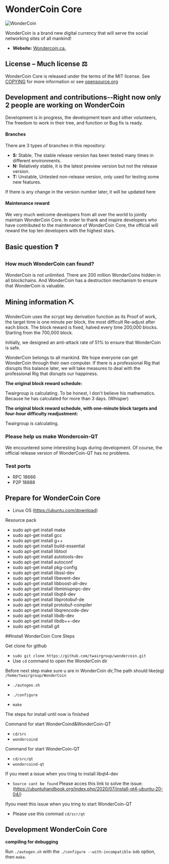 # WonderCoin Core

![WonderCoin](https://i0.wp.com/wondercoin.ca/wp-content/uploads/2021/04/logo_transparent_background.png?fit=750%2C430&ssl=1)

WonderCoin is a brand new digital currency that will serve the social networking sites of all mankind!




- **Website:** [Wondercoin.ca.](https://wondercoin.ca/)

## License – Much license ⚖️
WonderCoin Core is released under the terms of the MIT license. See
[COPYING](COPYING) for more information or see
[opensource.org](https://opensource.org/licenses/MIT)

## Development and contributions--Right now only 2 people are working on WonderCoin
Development is in progress, the development team and other volunteers,
The freedom to work in their tree, and function or Bug fix is ready.

#### Branches
There are 3 types of branches in this repository:

- **S:** Stable, The stable release version has been tested many times in different environments.
- **N:** Relatively stable, it is the latest preview version but not the release version.
- **T:** Unstable, Untested non-release version, only used for testing some new features.

If there is any change in the version number later, it will be updated here

#### Maintenance reward

We very much welcome developers from all over the world to jointly maintain WonderCoin Core. 
In order to thank and inspire developers who have contributed to the maintenance of WonderCoin Core, the official will reward the top ten developers with the highest stars.

## Basic question ❓

### How much WonderCoin can found?
WonderCoin is not unlimited. There are 200 million WonderCoins hidden in all blockchains.
And WonderCoin has a destruction mechanism to ensure that WonderCoin is valuable.


## Mining information ⛏

WonderCoin uses the scrypt key derivation function as its
Proof of work, the target time is one minute per block, the most difficult
Re-adjust after each block. The block reward is fixed, halved every time
200,000 blocks. Starting from the 700,000 block.

Initially, we designed an anti-attack rate of 51% to ensure that WonderCoin is safe.

WonderCoin belongs to all mankind. We hope everyone can get WonderCoin through their own computer. If there is a professional Rig that disrupts this balance later, we will take measures to deal with the professional Rig that disrupts our happiness.

**The original block reward schedule:**

Twairgroup is calculating. To be honest, I don't believe his mathematics. Because he has calculated for more than 3 days. (Whisper)

**The original block reward schedule, with one-minute block targets and four-hour difficulty readjustment:**

Twairgroup is calculating.

### Please help us make Wondercoin-QT

We encountered some interesting bugs during development. Of course, the official release version of WonderCoin-QT has no problems.

### Test ports

- RPC 18666
- P2P 18888

## Prepare for WonderCoin Core

- Linux OS (https://ubuntu.com/download)

Resource pack

- sudo apt-get install make
- sudo apt-get install gcc
- sudo apt-get install g++
- sudo apt-get install build-essential
- sudo apt-get install libtool
- sudo apt-get install autotools-dev
- sudo apt-get install autoconf
- sudo apt-get install pkg-config
- sudo apt-get install libssl-dev
- sudo apt-get install libevent-dev
- sudo apt-get install libboost-all-dev
- sudo apt-get install libminiupnpc-dev
- sudo apt-get install libqt4-dev
- sudo apt-get install libprotobuf-de
- sudo apt-get install protobuf-compiler
- sudo apt-get install libqrencode-dev
- sudo apt-get install libdb-dev
- sudo apt-get install libdb++-dev
- sudo apt-get install git

##Install WonderCoin Core Steps

Get clone for github

- ``sudo git clone https://github.com/twairgroup/wondercoin.git``
- Use ``cd`` command to open the WonderCoin dir

Before next step make sure u are in WonderCoin dir,The path should like(eg) ``/home/twairgroup/WonderCoin``

- ``./autogen.sh``

- ``./configure``
- ``make``

The steps for install until now is finished

Command for start WonderCoind&WonderCoin-QT

- ``cd/src``
- ``wondercoind``

Command for start WonderCoin-QT

- ``cd/src/qt``
-  ``wondercoind-qt``

If you meet a issue when you tring to install libqt4-dev

- ``Source cant be found`` Please acces this link to solve the issue:(https://ubuntuhandbook.org/index.php/2020/07/install-qt4-ubuntu-20-04/)

Ifyou meet this issue when you tring to start WonderCoin-QT

- Please use this commad ``cd/scr/qt``




## Development WonderCoin Core

**compiling for debugging**

Run `./autogen.sh` with the `./configure --with-incompatible-bdb` option, then `make`.
